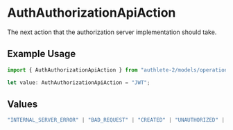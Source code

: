 # AuthAuthorizationApiAction

The next action that the authorization server implementation should take.

## Example Usage

```typescript
import { AuthAuthorizationApiAction } from "authlete-2/models/operations";

let value: AuthAuthorizationApiAction = "JWT";
```

## Values

```typescript
"INTERNAL_SERVER_ERROR" | "BAD_REQUEST" | "CREATED" | "UNAUTHORIZED" | "FORBIDDEN" | "JSON" | "JWT" | "OK"
```